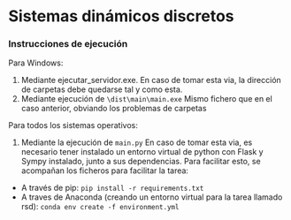 # Sistemas dinámicos discretos

### Instrucciones de ejecución 

Para Windows:
1. Mediante ejecutar_servidor.exe.
  En caso de tomar esta via, la dirección de carpetas debe quedarse tal y como esta.
2. Mediante ejecución de ``` \dist\main\main.exe ```
  Mismo fichero que en el caso anterior, obviando los problemas de carpetas
  
Para todos los sistemas operativos:
1. Mediante la ejecución de ```main.py```
  En caso de tomar esta via, es necesario tener instalado un entorno virtual de python con Flask y Sympy instalado, junto a sus dependencias. Para facilitar esto, se acompañan los ficheros para facilitar la tarea:
  - A través de pip: ``` pip install -r requirements.txt ```
  - A traves de Anaconda (creando un entorno virtual para la tarea llamado rsd): ``` conda env create -f environment.yml ```
